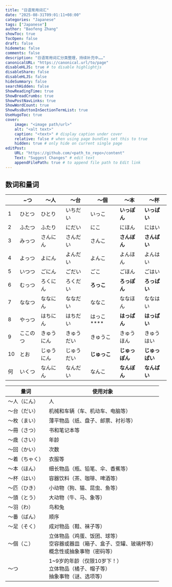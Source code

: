 ```yaml
---
title: "日语常用词汇"
date: "2025-08-31T09:01:11+08:00"
categories: "Japanese"
tags: ["Japanese"]
author: "Baofeng Zhang"
showToc: true
TocOpen: false
draft: false
hidemeta: false
comments: false
description: "日语常用词汇分类整理，持续补充中……"
canonicalURL: "https://canonical.url/to/page"
disableHLJS: true # to disable highlightjs
disableShare: false
disableHLJS: false
hideSummary: false
searchHidden: false
ShowReadingTime: true
ShowBreadCrumbs: true
ShowPostNavLinks: true
ShowWordCount: true
ShowRssButtonInSectionTermList: true
UseHugoToc: true
cover:
    image: "<image path/url>"
    alt: "<alt text>" 
    caption: "<text>" # display caption under cover
    relative: false # when using page bundles set this to true
    hidden: true # only hide on current single page
editPost:
    URL: "https://github.com/<path_to_repo>/content"
    Text: "Suggest Changes" # edit text
    appendFilePath: true # to append file path to Edit link
---
```




## 数词和量词







|      | ~つ      | ～人       | ～台       | ～個         | ～本           | ～杯           |
| ---- | -------- | ---------- | ---------- | ------------ | -------------- | -------------- |
| 1    | ひとつ   | ひとり     | いちだい   | いっこ       | **いっぽん**   | **いっぱい**   |
| 2    | ふたつ   | ふたり     | にだい     | にこ         | にほん         | にはい         |
| 3    | みっつ   | さんにん   | さんだい   | さんこ       | **さんぼん**   | **さんばい**   |
| 4    | よっつ   | よにん     | よんだい   | よんこ       | よんほん       | よんはい       |
| 5    | いつつ   | ごにん     | ごだい     | ごこ         | ごほん         | ごはい         |
| 6    | むっつ   | ろくにん   | ろくだい   | **ろっこ**   | **ろっぽん**   | **ろっぱい**   |
| 7    | ななつ   | ななにん   | ななだい   | ななこ       | ななほん       | ななはい       |
| 8    | やっつ   | はちにん   | はちだい   | はっこ****   | **はっぱん**   | **はっぱい**   |
| 9    | ここのつ | きゅうにん | きゅうだい | きゅうこ     | きゅうほん     | きゅうはい     |
| 10   | とお     | じゅうにん | じゅうだい | **じゅっこ** | **じゅっぽん** | **じゅっぱい** |
| 何   | いくつ   | なんにん   | なんだい   | なんこ       | **なんぼん**   | **なんばい**   |





| 量词           | 使用对象                                                     |
| -------------- | ------------------------------------------------------------ |
| ～人（にん）   | 人                                                           |
| ～台（だい）   | 机械和车辆（车、机动车、电脑等）                             |
| ～枚（まい）   | 薄平物品（纸、盘子、邮票、衬衫等）                           |
| ～冊（さつ）   | 书和笔记本等                                                 |
| ～歳（さい）   | 年龄                                                         |
| ～回（かい）   | 次数                                                         |
| ～着（ちゃく） | 衣服等                                                       |
| ～本（ほん）   | 细长物品（瓶、铅笔、伞、香蕉等）                             |
| ～杯（はい）   | 容器饮料（茶、咖啡、啤酒等）                                 |
| ～匹（ひき）   | 小动物（狗、猫、昆虫、鱼等）                                 |
| ～頭（とう）   | 大动物（牛、马、象等）                                       |
| ～羽（わ）     | 鸟和兔                                                       |
| ～番（ばん）   | 顺序                                                         |
| ～足（そく）   | 成对物品（鞋、袜子等）                                       |
| ～個（こ）     | 立体物品（鸡蛋、饭团、球等）<br />空容器或器皿（箱子、盒子、空罐、玻璃杯等）<br />概念性或抽象事物（密码等） |
| ～つ           | 1~9岁的年龄（仅限10岁下！）<br />立体物品（橘子、帽子等）<br />抽象事物（谜、选项等） |










